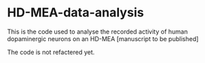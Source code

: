 # HD-MEA-data-analysis

This is the code used to analyse the recorded activity of human dopaminergic neurons on an HD-MEA [manuscript to be published] 

The code is not refactered yet.

